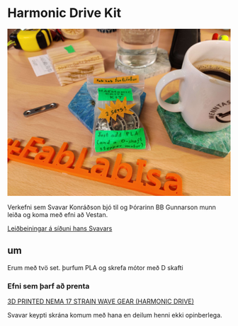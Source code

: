 # Harmonic Drive Kit

![alt text](../img/harmonic_drive/drive_kit.jpg)

Verkefni sem Svavar Konráðson bjó til og Þórarinn BB Gunnarson munn leiða og koma með efni að Vestan.

[Leiðbeiningar á síðuni hans Svavars](https://fab.cba.mit.edu/classes/865.24/people/svavar/components/harmonic/)

## um

Erum með tvö set. þurfum PLA og skrefa mótor með D skafti

### Efni sem þarf að prenta

[3D PRINTED NEMA 17 STRAIN WAVE GEAR (HARMONIC DRIVE)](https://cults3d.com/en/3d-model/tool/3d-printed-strain-wave-gear-harmonic-drive)

Svavar keypti skrána komum með hana en deilum henni ekki opinberlega.

